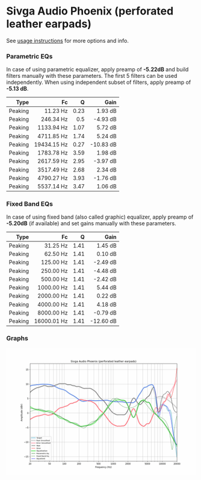 # Sivga Audio Phoenix (perforated leather earpads)
See [usage instructions](https://github.com/jaakkopasanen/AutoEq#usage) for more options and info.

### Parametric EQs
In case of using parametric equalizer, apply preamp of **-5.22dB** and build filters manually
with these parameters. The first 5 filters can be used independently.
When using independent subset of filters, apply preamp of **-5.13 dB**.

| Type    | Fc          |    Q | Gain      |
|--------:|------------:|-----:|----------:|
| Peaking | 11.23 Hz    | 0.23 | 1.93 dB   |
| Peaking | 246.34 Hz   | 0.5  | -4.93 dB  |
| Peaking | 1133.94 Hz  | 1.07 | 5.72 dB   |
| Peaking | 4711.85 Hz  | 1.74 | 5.24 dB   |
| Peaking | 19434.15 Hz | 0.27 | -10.83 dB |
| Peaking | 1783.78 Hz  | 3.59 | 1.98 dB   |
| Peaking | 2617.59 Hz  | 2.95 | -3.97 dB  |
| Peaking | 3517.49 Hz  | 2.68 | 2.34 dB   |
| Peaking | 4790.27 Hz  | 3.93 | -1.76 dB  |
| Peaking | 5537.14 Hz  | 3.47 | 1.06 dB   |

### Fixed Band EQs
In case of using fixed band (also called graphic) equalizer, apply preamp of **-5.20dB**
(if available) and set gains manually with these parameters.

| Type    | Fc          |    Q | Gain      |
|--------:|------------:|-----:|----------:|
| Peaking | 31.25 Hz    | 1.41 | 1.45 dB   |
| Peaking | 62.50 Hz    | 1.41 | 0.10 dB   |
| Peaking | 125.00 Hz   | 1.41 | -2.49 dB  |
| Peaking | 250.00 Hz   | 1.41 | -4.48 dB  |
| Peaking | 500.00 Hz   | 1.41 | -2.42 dB  |
| Peaking | 1000.00 Hz  | 1.41 | 5.44 dB   |
| Peaking | 2000.00 Hz  | 1.41 | 0.22 dB   |
| Peaking | 4000.00 Hz  | 1.41 | 4.18 dB   |
| Peaking | 8000.00 Hz  | 1.41 | -0.79 dB  |
| Peaking | 16000.01 Hz | 1.41 | -12.60 dB |

### Graphs
![](./Sivga%20Audio%20Phoenix%20(perforated%20leather%20earpads).png)